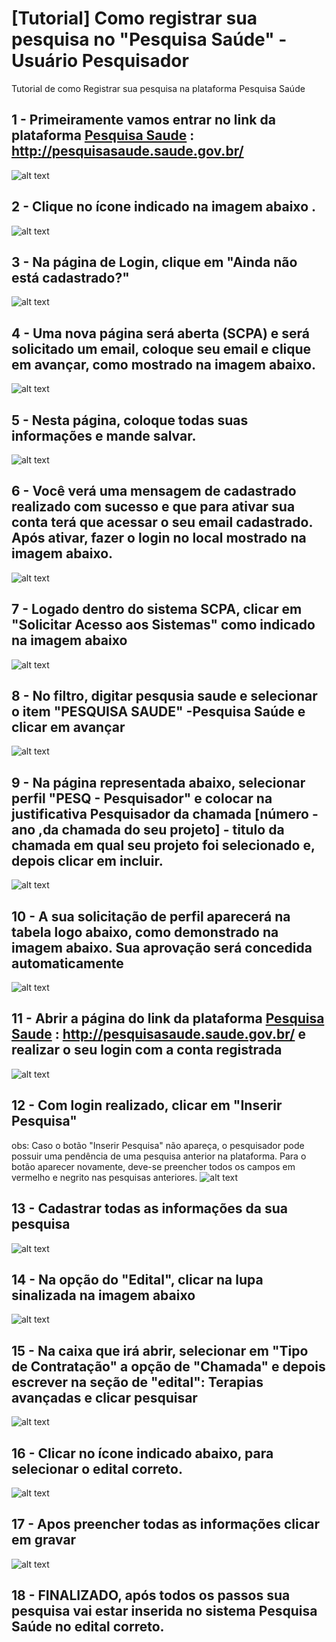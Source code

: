 # [Tutorial] Como registrar sua pesquisa no "Pesquisa Saúde" - Usuário Pesquisador
Tutorial de como Registrar sua pesquisa na plataforma Pesquisa Saúde

## 1 - Primeiramente vamos entrar no link da plataforma [Pesquisa Saude](http://pesquisasaude.saude.gov.br/) : http://pesquisasaude.saude.gov.br/
![alt text](https://github.com/genbr/Tutorial_Pesquisa_Saude_Pesquisador/blob/main/Tutorial-1.PNG?raw=true)

## 2 - Clique no ícone indicado na imagem abaixo .
![alt text](https://github.com/genbr/Tutorial_Pesquisa_Saude_Pesquisador/blob/main/Tutorial-2.png?raw=true)

## 3 - Na página de Login, clique em "Ainda não está cadastrado?"
![alt text](https://github.com/genbr/Tutorial_Pesquisa_Saude_Pesquisador/blob/main/Tutorial-3.png?raw=true)

## 4 - Uma nova página será aberta (SCPA) e será solicitado um email, coloque seu email e clique em avançar, como mostrado na imagem abaixo.
![alt text](https://github.com/genbr/Tutorial_Pesquisa_Saude_Pesquisador/blob/main/Tutorial-4.png?raw=true)

## 5 - Nesta página, coloque todas suas informações e mande salvar.
![alt text](https://github.com/genbr/Tutorial_Pesquisa_Saude_Pesquisador/blob/main/Tutorial-5.png?raw=true)

## 6 - Você verá uma mensagem de cadastrado realizado com sucesso e que para ativar sua conta terá que acessar o seu email cadastrado. Após ativar, fazer o login no local mostrado na imagem abaixo.
![alt text](https://github.com/genbr/Tutorial_Pesquisa_Saude_Pesquisador/blob/main/Tutorial-6.png?raw=true)

## 7 - Logado dentro do sistema SCPA, clicar em "Solicitar Acesso aos Sistemas" como indicado na imagem abaixo
![alt text](https://github.com/genbr/Tutorial_Pesquisa_Saude_Pesquisador/blob/main/Tutorial-7.png?raw=true)

## 8 - No filtro, digitar pesqusia saude e selecionar o item "PESQUISA SAUDE" -Pesquisa Saúde e clicar em avançar
![alt text](https://github.com/genbr/Tutorial_Pesquisa_Saude_Pesquisador/blob/main/Tutorial-8.png?raw=true)

## 9 - Na página representada abaixo, selecionar perfil "PESQ - Pesquisador" e colocar na justificativa Pesquisador da chamada [número - ano ,da chamada do seu projeto] - titulo da chamada em qual seu projeto foi selecionado e, depois clicar em incluir.
![alt text](https://github.com/genbr/Tutorial_Pesquisa_Saude_Pesquisador/blob/main/Tutorial-9.png?raw=true)

## 10 - A sua solicitação de perfil aparecerá na tabela logo abaixo, como demonstrado na imagem abaixo. Sua aprovação será concedida automaticamente
![alt text](https://github.com/genbr/Tutorial_Pesquisa_Saude_Pesquisador/blob/main/Tutorial-10.png?raw=true)

## 11 - Abrir a página do link da plataforma [Pesquisa Saude](http://pesquisasaude.saude.gov.br/) : http://pesquisasaude.saude.gov.br/ e realizar o seu login com a conta registrada
![alt text](https://github.com/genbr/Tutorial_Pesquisa_Saude_Pesquisador/blob/main/Tutorial-1.PNG?raw=true)

## 12 - Com login realizado, clicar em "Inserir Pesquisa"
obs: Caso o botão "Inserir Pesquisa" não apareça, o pesquisador pode possuir uma pendência de uma pesquisa anterior na plataforma. Para o botão aparecer novamente, deve-se preencher todos os campos em vermelho e negrito nas pesquisas anteriores. 
![alt text](https://github.com/genbr/Tutorial_Pesquisa_Saude_Pesquisador/blob/main/Tutorial-11.png?raw=true)

## 13 - Cadastrar todas as informações da sua pesquisa
![alt text](https://github.com/genbr/Tutorial_Pesquisa_Saude_Pesquisador/blob/main/Tutorial-12.png?raw=true)

## 14 - Na opção do "Edital", clicar na lupa sinalizada na imagem abaixo
![alt text](https://github.com/genbr/Tutorial_Pesquisa_Saude_Pesquisador/blob/main/tutorial%20edital.png?raw=true)

## 15 - Na caixa que irá abrir, selecionar em "Tipo de Contratação" a opção de "Chamada" e depois escrever na seção de "edital":  Terapias avançadas e clicar pesquisar
![alt text](https://github.com/genbr/Tutorial_Pesquisa_Saude_Pesquisador/blob/main/tutorial%20edital-2.png?raw=true)

## 16 - Clicar no ícone indicado abaixo, para selecionar o edital correto.
![alt text](https://github.com/genbr/Tutorial_Pesquisa_Saude_Pesquisador/blob/main/tutorial%20edital-3.png?raw=true)

## 17 - Apos preencher todas as informações clicar em gravar
![alt text](https://github.com/genbr/Tutorial_Pesquisa_Saude_Pesquisador/blob/main/Tutorial-13.png?raw=true)

## 18 - FINALIZADO, após todos os passos sua pesquisa vai estar inserida no sistema Pesquisa Saúde no edital correto.


